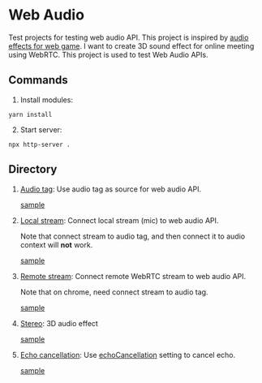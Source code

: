 # Web Audio

Test projects for testing web audio API. This project is inspired by [audio effects for web game](https://www.html5rocks.com/en/tutorials/webaudio/games/).
I want to create 3D sound effect for online meeting using WebRTC. This project is used to test Web Audio APIs.



## Commands

1. Install modules:

```
yarn install
```

2. Start server:

```
npx http-server .
```



## Directory

1. [Audio tag](./AudioTag): Use audio tag as source for web audio API.

   [sample](https://zlguo1996.github.io/FullstackSnippets/WebAudio/AudioTag/index.html)

2. [Local stream](./LocalStream): Connect local stream (mic) to web audio API.

   Note that connect stream to audio tag, and then connect it to audio context will **not** work.

   [sample](https://zlguo1996.github.io/FullstackSnippets/WebAudio/LocalStream/index.html)

3. [Remote stream](./RemoteStream): Connect remote WebRTC stream to web audio API.

   Note that on chrome, need connect stream to audio tag.

   [sample](https://zlguo1996.github.io/FullstackSnippets/WebAudio/RemoteStream/index.html)

4. [Stereo](./Stereo): 3D audio effect

   [sample](https://zlguo1996.github.io/FullstackSnippets/WebAudio/Stereo/index.html)

5. [Echo cancellation](./EchoCancellation): Use [echoCancellation](https://developer.mozilla.org/en-US/docs/Web/API/MediaTrackSettings/echoCancellation) setting to cancel echo.

   [sample](https://zlguo1996.github.io/FullstackSnippets/WebAudio/EchoCancellation/index.html)